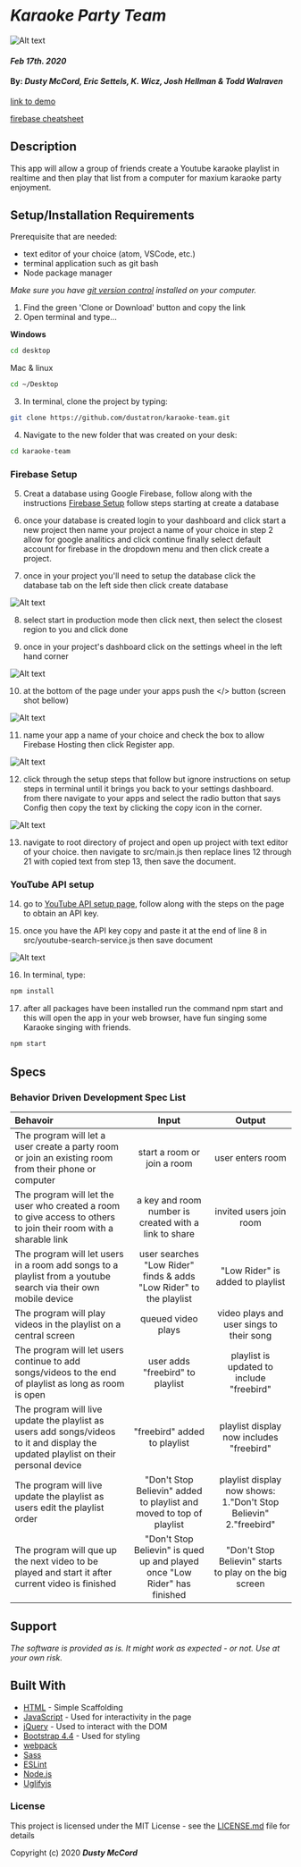 # _Karaoke Party Team_

![Alt text](src/imges/splashscreen.png?raw=true "Optional Title")

#### _Feb 17th. 2020_

#### By: _**Dusty McCord, Eric Settels, K. Wicz, Josh Hellman & Todd Walraven**_
[link to demo](https://karaoke-team.web.app/)

[firebase cheatsheet](/firbase-cheatsheet.md)

## Description

This app will allow a group of friends create a Youtube karaoke playlist in realtime and then play that list from a computer for maxium karaoke party enjoyment. 

## Setup/Installation Requirements

Prerequisite that are needed:
* text editor of your choice (atom, VSCode, etc.)
* terminal application such as git bash
* Node package manager

_Make sure you have [git version control](https://git-scm.com/downloads) installed on your computer._

1. Find the green 'Clone or Download' button and copy the link
2. Open terminal and type...

**Windows**
```sh 
cd desktop
```

 Mac & linux 
 ```sh
 cd ~/Desktop
 ```

 3. In terminal, clone the project by typing:

```sh
git clone https://github.com/dustatron/karaoke-team.git
```

4. Navigate to the new folder that was created on your desk:
```sh
cd karaoke-team
```

### Firebase Setup 

5. Creat a database using Google Firebase, follow along with the instructions [Firebase Setup](https://firebase.google.com/docs/database/web/start) follow steps starting at create a database

6. once your database is created login to your dashboard and click start a new project then name your project a name of your choice in step 2 allow for google analitics and click continue finally select default account for firebase in the dropdown menu and then click create a project.

7. once in your project you'll need to setup the database click the database tab on the left side then click create database

![Alt text](src/imges/Screen-Shot-create-database.png?raw=true "Optional Title")

8. select start in production mode then click next, then select the closest region to you and click done

9. once in your project's dashboard click on the settings wheel in the left hand corner

![Alt text](src/imges/screenshot-firebase-setup.png?raw=true "Optional Title")

10. at the bottom of the page under your apps push the </> button (screen shot bellow)

![Alt text](src/imges/Screen-Shot-setting-up-project.png?raw=true "Optional Title")

11. name your app a name of your choice and check the box to allow Firebase Hosting then click Register app.

![Alt text](src/imges/Screen-Shot-web-app.png?raw=true "Optional Title")

12. click through the setup steps that follow but ignore instructions on setup steps in terminal until it brings you back to your settings dashboard. from there navigate to your apps and select the radio button that says Config then copy the text by clicking the copy icon in the corner.

![Alt text](src/imges/Screen-Shot-sdk-snippit.png?raw=true "Optional Title")

13. navigate to root directory of project and open up project with text editor of your choice. then navigate to src/main.js then replace lines 12 through 21 with copied text from step 13, then save the document.

### YouTube API setup

14. go to [YouTube API setup page](https://developers.google.com/youtube/v3/getting-started), follow along with the steps on the page to obtain an API key.

15. once you have the API key copy and paste it at the end of line 8 in src/youtube-search-service.js then save document

![Alt text](src/imges/Screen-Shot-API-key.png?raw=true "Optional Title")

16. In terminal, type:
```sh
npm install
```
17. after all packages have been installed run the command npm start and this will open the app in your web browser, have fun singing some Karaoke singing with friends.

```sh
npm start
```





## Specs
### Behavior Driven Development Spec List

Behavoir | Input | Output
:---------|:------:|:------:
| The program will let a user create a party room or join an existing room from their phone or computer| start a room or join a room | user enters room |
| The program will let the user who created a room to give access to others to join their room with a sharable link| a key and room number is created with a link to share | invited users join room |
| The program will let users in a room add songs to a playlist from a youtube search via their own mobile device | user searches "Low Rider" finds & adds "Low Rider" to the playlist  | "Low Rider" is added to playlist |
| The program will play videos in the playlist on a central screen | queued video plays  | video plays and user sings to their song |
| The program will let users continue to add songs/videos to the end of playlist as long as room is open | user adds "freebird" to playlist | playlist is updated to include "freebird" |
| The program will live update the playlist as users add songs/videos to it and display the updated playlist on their personal device |"freebird" added to playlist | playlist display now includes "freebird"|
| The program will live update the playlist as users edit the playlist order |"Don't Stop Believin" added to playlist and moved to top of playlist  | playlist display now shows: 1."Don't Stop Believin" 2."freebird" |
| The program will que up the next video to be played and start it after current video is finished |"Don't Stop Believin" is qued up and played once "Low Rider" has finished  | "Don't Stop Believin" starts to play on the big screen |

## Support 

_The software is provided as is. It might work as expected - or not. Use at your own risk._


## Built With

* [HTML](https://developer.mozilla.org/en-US/docs/Web/HTML) - Simple Scaffolding
* [JavaScript](https://developer.mozilla.org/en-US/docs/Web/JavaScript) - Used for interactivity in the page
* [jQuery](https://jquery.com/) - Used to interact with the DOM
* [Bootstrap 4.4](https://getbootstrap.com/) - Used for styling
* [webpack](https://webpack.js.org/)
* [Sass](https://sass-lang.com/)
* [ESLint](https://eslint.org/)
* [Node.js](https://nodejs.org/en/)
* [Uglifyjs](https://www.uglifyjs.net/)


### License

This project is licensed under the MIT License - see the [LICENSE.md](LICENSE.md) file for details

Copyright (c) 2020 **_Dusty McCord_**

